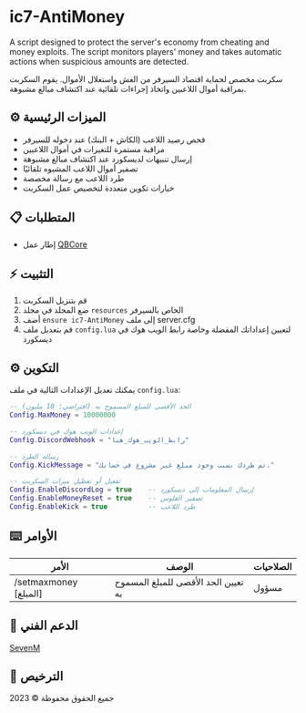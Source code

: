 # ic7-AntiMoney
A script designed to protect the server's economy from cheating and money exploits. The script monitors players' money and takes automatic actions when suspicious amounts are detected.


سكربت مخصص لحماية اقتصاد السيرفر من الغش واستغلال الأموال. يقوم السكربت بمراقبة أموال اللاعبين واتخاذ إجراءات تلقائية عند اكتشاف مبالغ مشبوهة.

## ⚙️ الميزات الرئيسية
- فحص رصيد اللاعب (الكاش + البنك) عند دخوله للسيرفر
- مراقبة مستمرة للتغيرات في أموال اللاعبين
- إرسال تنبيهات لديسكورد عند اكتشاف مبالغ مشبوهة
- تصفير أموال اللاعب المشبوه تلقائيًا
- طرد اللاعب مع رسالة مخصصة
- خيارات تكوين متعددة لتخصيص عمل السكربت

## 📋 المتطلبات
- إطار عمل [QBCore](https://github.com/qbcore-framework)

## ⚡ التثبيت
1. قم بتنزيل السكربت
2. ضع المجلد في مجلد `resources` الخاص بالسيرفر
3. أضف `ensure ic7-AntiMoney` إلى ملف server.cfg
4. قم بتعديل ملف `config.lua` لتعيين إعداداتك المفضلة وخاصة رابط الويب هوك في ديسكورد

## ⚙️ التكوين
يمكنك تعديل الإعدادات التالية في ملف `config.lua`:

```lua
-- الحد الأقصى للمبلغ المسموح به (افتراضي: 10 مليون)
Config.MaxMoney = 10000000

-- إعدادات الويب هوك في ديسكورد
Config.DiscordWebhook = "رابط_الويب_هوك_هنا"

-- رسالة الطرد
Config.KickMessage = "تم طردك بسبب وجود مبلغ غير مشروع في حسابك."

-- تفعيل أو تعطيل ميزات السكربت
Config.EnableDiscordLog = true    -- إرسال المعلومات إلى ديسكورد
Config.EnableMoneyReset = true    -- تصفير الفلوس
Config.EnableKick = true          -- طرد اللاعب
```

## ⌨️ الأوامر
| الأمر | الوصف | الصلاحيات |
|-------|-------|-----------|
| /setmaxmoney [المبلغ] | تعيين الحد الأقصى للمبلغ المسموح به | مسؤول |

## 🔧 الدعم الفني
[SevenM](https://discord.gg/NR6WAdzMYZ)





## 📝 الترخيص
جميع الحقوق محفوظة © 2023 
